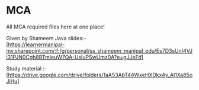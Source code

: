 # MCA
All MCA required files here at one place!


Given by Shameem Java slides:-<br>
[https://learnermanipal-my.sharepoint.com/:f:/g/personal/ss_shameem_manipal_edu/Es7D3sUnI4VJl31PJN0Cgh8BTmleuW7QA-UsluPSwUmz0A?e=gJJeFd]


Study material :-<br>
[https://drive.google.com/drive/folders/1aA53AbT44WxeHXDkx4y_Al1Xa85oJiHu]